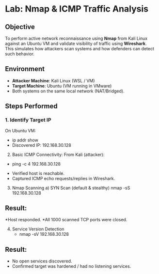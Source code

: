 # Lab: Nmap & ICMP Traffic Analysis

## Objective
To perform active network reconnaissance using **Nmap** from Kali Linux against an Ubuntu VM and validate visibility of traffic using **Wireshark**.  
This simulates how attackers scan systems and how defenders can detect such behavior.

## Environment
- **Attacker Machine**: Kali Linux (WSL / VM)  
- **Target Machine**: Ubuntu (VM running in VMware)  
- Both systems on the same local network (NAT/Bridged).

## Steps Performed

### 1. Identify Target IP
On Ubuntu VM:
* ip addr show
* Discovered IP: 192.168.30.128

2. Basic ICMP Connectivity:
From Kali (attacker):

* ping -c 4 192.168.30.128
- Verified host is reachable.
- Captured ICMP echo requests/replies in Wireshark.

3. Nmap Scanning
a) SYN Scan (default & stealthy)
nmap -sS 192.168.30.128

## Result:
*Host responded.
*All 1000 scanned TCP ports were closed.

4. Service Version Detection
   * nmap -sV 192.168.30.128
## Result:
* No open services discovered.
* Confirmed target was hardened / had no listening services.

   


